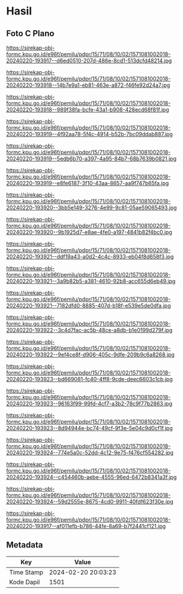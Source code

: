 # Hasil

## Foto C Plano

https://sirekap-obj-formc.kpu.go.id/e96f/pemilu/pdpr/15/71/08/10/02/1571081002018-20240220-193917--d6ed0510-207d-486e-8cd1-513dcfd48214.jpg

https://sirekap-obj-formc.kpu.go.id/e96f/pemilu/pdpr/15/71/08/10/02/1571081002018-20240220-193918--14b7e9a1-eb81-463e-a872-f46fe92d24a7.jpg

https://sirekap-obj-formc.kpu.go.id/e96f/pemilu/pdpr/15/71/08/10/02/1571081002018-20240220-193918--989f38fa-bcfe-43a1-b908-428ecd68f81f.jpg

https://sirekap-obj-formc.kpu.go.id/e96f/pemilu/pdpr/15/71/08/10/02/1571081002018-20240220-193919--4f92aa78-5f4c-4914-b52b-7bc09ddab887.jpg

https://sirekap-obj-formc.kpu.go.id/e96f/pemilu/pdpr/15/71/08/10/02/1571081002018-20240220-193919--5edb6b70-a397-4a95-84b7-68b7639b0821.jpg

https://sirekap-obj-formc.kpu.go.id/e96f/pemilu/pdpr/15/71/08/10/02/1571081002018-20240220-193919--e8fe6187-3f10-43aa-8657-aa9f747b65fa.jpg

https://sirekap-obj-formc.kpu.go.id/e96f/pemilu/pdpr/15/71/08/10/02/1571081002018-20240220-193920--3bb5e149-3276-4e99-9c81-05ae59065493.jpg

https://sirekap-obj-formc.kpu.go.id/e96f/pemilu/pdpr/15/71/08/10/02/1571081002018-20240220-193920--9b1925d7-e8ae-4fe0-a197-4841b82f4bc0.jpg

https://sirekap-obj-formc.kpu.go.id/e96f/pemilu/pdpr/15/71/08/10/02/1571081002018-20240220-193921--ddf19a43-a0d2-4c4c-8933-eb04f8d658f3.jpg

https://sirekap-obj-formc.kpu.go.id/e96f/pemilu/pdpr/15/71/08/10/02/1571081002018-20240220-193921--3a9b82b5-a381-4610-92b8-acc655d6eb49.jpg

https://sirekap-obj-formc.kpu.go.id/e96f/pemilu/pdpr/15/71/08/10/02/1571081002018-20240220-193921--7182dfd0-8885-407d-b18f-e539e5de0dfa.jpg

https://sirekap-obj-formc.kpu.go.id/e96f/pemilu/pdpr/15/71/08/10/02/1571081002018-20240220-193922--3c4d7fac-ac5b-48ce-a8db-b1e0199d279f.jpg

https://sirekap-obj-formc.kpu.go.id/e96f/pemilu/pdpr/15/71/08/10/02/1571081002018-20240220-193922--9ef4ce8f-d906-405c-9dfe-209b9c6a8268.jpg

https://sirekap-obj-formc.kpu.go.id/e96f/pemilu/pdpr/15/71/08/10/02/1571081002018-20240220-193923--bd669081-fc40-4ff8-9cde-deec6603c1cb.jpg

https://sirekap-obj-formc.kpu.go.id/e96f/pemilu/pdpr/15/71/08/10/02/1571081002018-20240220-193923--96163f99-99fd-4cf7-a3b2-78c9f77b2863.jpg

https://sirekap-obj-formc.kpu.go.id/e96f/pemilu/pdpr/15/71/08/10/02/1571081002018-20240220-193923--8d94944e-bc74-49cf-9f3e-5e04c9d0cf1f.jpg

https://sirekap-obj-formc.kpu.go.id/e96f/pemilu/pdpr/15/71/08/10/02/1571081002018-20240220-193924--774e5a0c-52dd-4c12-9e75-f476cf554282.jpg

https://sirekap-obj-formc.kpu.go.id/e96f/pemilu/pdpr/15/71/08/10/02/1571081002018-20240220-193924--c454460b-aebe-4555-96ed-6472b8341a3f.jpg

https://sirekap-obj-formc.kpu.go.id/e96f/pemilu/pdpr/15/71/08/10/02/1571081002018-20240220-193924--59d2555e-8675-4cd0-9911-40fdf623f30e.jpg

https://sirekap-obj-formc.kpu.go.id/e96f/pemilu/pdpr/15/71/08/10/02/1571081002018-20240220-193917--af011efb-b786-44fe-8a69-b7f2441cf121.jpg


## Metadata

| Key        | Value               |
| ---------- | ------------------- |
| Time Stamp | 2024-02-20 20:03:23 |
| Kode Dapil | 1501                |



